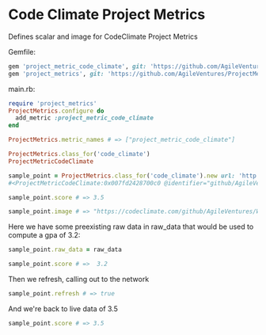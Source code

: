 Code Climate Project Metrics
============================

Defines scalar and image for CodeClimate Project Metrics

Gemfile:

 ```rb
 gem 'project_metric_code_climate', git: 'https://github.com/AgileVentures/project_metric_code_climate'
 gem 'project_metrics', git: 'https://github.com/AgileVentures/ProjectMetrics/'
```
main.rb: 
```rb
require 'project_metrics'
ProjectMetrics.configure do 
  add_metric :project_metric_code_climate
end

ProjectMetrics.metric_names # => ["project_metric_code_climate"]

ProjectMetrics.class_for('code_climate')
ProjectMetricCodeClimate

sample_point = ProjectMetrics.class_for('code_climate').new url: 'http://github.com/AgileVentures/WebsiteOne'
#<ProjectMetricCodeClimate:0x007fd2428700c0 @identifier="github/AgileVentures/WebsiteOne", @raw_data=nil>

sample_point.score # => 3.5

sample_point.image # => "https://codeclimate.com/github/AgileVentures/WebsiteOne/badges/gpa.svg"
```

Here we have some preexisting raw data in raw_data that would be used to compute a gpa of 3.2:

```rb
sample_point.raw_data = raw_data

sample_point.score # =>  3.2
```

Then we refresh, calling out to the network

```rb
sample_point.refresh # => true
```

And we're back to live data of 3.5

```rb
sample_point.score # => 3.5
```
